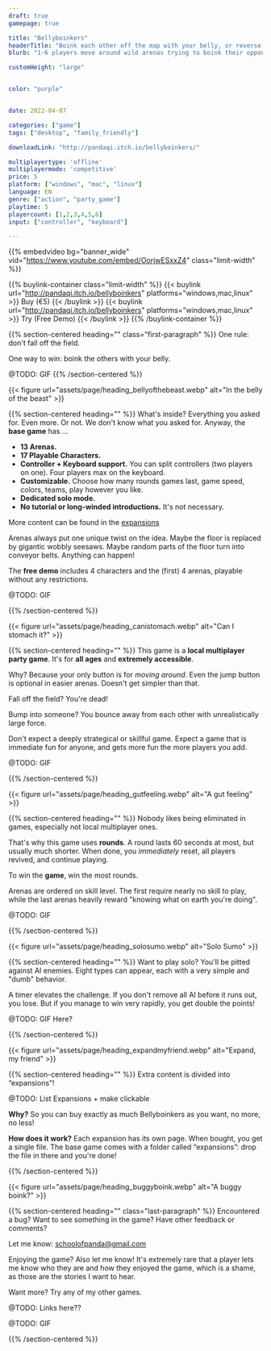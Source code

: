 ```yaml
---
draft: true
gamepage: true

title: "Bellyboinkers"
headerTitle: "Boink each other off the map with your belly, or reverse boink yourself trying."
blurb: "1-6 players move around wild arenas trying to boink their opponents off the map with their considerable belly."

customHeight: "large"


color: "purple"


date: 2022-04-07

categories: ["game"]
tags: ["desktop", "family_friendly"]

downloadLink: "http://pandaqi.itch.io/bellyboinkers/"

multiplayertype: 'offline'
multiplayermode: 'competitive'
price: 5
platform: ["windows", "mac", "linux"]
language: EN
genre: ["action", "party_game"]
playtime: 5
playercount: [1,2,3,4,5,6]
input: ["controller", "keyboard"]

---
```


{{% embedvideo bg="banner_wide" vid="https://www.youtube.com/embed/OorjwESxxZ4" class="limit-width" %}}

{{% buylink-container class="limit-width" %}}
	{{< buylink url="http://pandaqi.itch.io/bellyboinkers" platforms="windows,mac,linux" >}} 
		Buy (&euro;5)
	{{< /buylink >}}
	{{< buylink url="http://pandaqi.itch.io/bellyboinkers" platforms="windows,mac,linux" >}} 
		Try (Free Demo)
	{{< /buylink >}}
{{% /buylink-container %}}

{{% section-centered heading="" class="first-paragraph" %}}
<span class="one-rule">One rule:</span> don't fall off the field. 

<span class="one-objective">One way to win:</span> boink the others with your belly.

@TODO: GIF
{{% /section-centered %}}

<!-- Belly of the Beast -->
<div class="image-as-heading">
	{{< figure url="assets/page/heading_bellyofthebeast.webp" alt="In the belly of the beast" >}}
</div>

{{% section-centered heading="" %}}
What's inside? Everything you asked for. Even more. Or not. We don't know what you asked for. Anyway, the **base game** has ...

* **13 Arenas.**
* **17 Playable Characters.**
* **Controller + Keyboard support.** You can split controllers (two players on one). Four players max on the keyboard.
* **Customizable.** Choose how many rounds games last, game speed, colors, teams, play however you like.
* **Dedicated solo mode.**
* **No tutorial or long-winded introductions.** It's not necessary.

More content can be found in the [expansions](#expansions)

Arenas always put one unique twist on the idea. Maybe the floor is replaced by gigantic wobbly seesaws. Maybe random parts of the floor turn into conveyor belts. Anything can happen!

The **free demo** includes 4 characters and the (first) 4 arenas, playable without any restrictions.

@TODO: GIF

{{% /section-centered %}}

<!-- Can I stomach it? -->
<div class="image-as-heading">
	{{< figure url="assets/page/heading_canistomach.webp" alt="Can I stomach it?" >}}
</div>

{{% section-centered heading="" %}}
This game is a **local multiplayer party game**. It's for **all ages** and **extremely accessible**.

Why? Because your only button is for _moving around_. Even the jump button is optional in easier arenas. Doesn't get simpler than that.

Fall off the field? You're dead!

Bump into someone? You bounce away from each other with unrealistically large force.

Don't expect a deeply strategical or skillful game. Expect a game that is immediate fun for anyone, and gets more fun the more players you add.

@TODO: GIF

{{% /section-centered %}}

<!-- A gut feeling -->
<div class="image-as-heading">
	{{< figure url="assets/page/heading_gutfeeling.webp" alt="A gut feeling" >}}
</div>

{{% section-centered heading="" %}}
Nobody likes being eliminated in games, especially not local multiplayer ones.

That's why this game uses **rounds**. A round lasts 60 seconds at most, but usually much shorter. When done, you _immediately_ reset, all players revived, and continue playing.

To win the **game**, win the most rounds.

Arenas are ordered on skill level. The first require nearly no skill to play, while the last arenas heavily reward "knowing what on earth you're doing".

@TODO: GIF

{{% /section-centered %}}

<!-- Solo Sumo -->
<div class="image-as-heading">
	{{< figure url="assets/page/heading_solosumo.webp" alt="Solo Sumo" >}}
</div>

{{% section-centered heading="" %}}
Want to play solo? You'll be pitted against AI enemies. Eight types can appear, each with a very simple and "dumb" behavior.

A timer elevates the challenge. If you don't remove all AI before it runs out, you lose. But if you manage to win very rapidly, you get double the points!

@TODO: GIF Here?

{{% /section-centered %}}

<!-- Expand, my friend -->
<div class="image-as-heading">
	<a name="expansions" style="display:block;"></a>
	{{< figure url="assets/page/heading_expandmyfriend.webp" alt="Expand, my friend" >}}
</div>

{{% section-centered heading="" %}}
Extra content is divided into “expansions”!

@TODO: List Expansions + make clickable

**Why?** So you can buy exactly as much Bellyboinkers as you want, no more, no less!

**How does it work?** Each expansion has its own page. When bought, you get a single file. The base game comes with a folder called “expansions”: drop the file in there and you're done!

{{% /section-centered %}}

<!-- A buggy boink? -->
<div class="image-as-heading">
	{{< figure url="assets/page/heading_buggyboink.webp" alt="A buggy boink?" >}}
</div>

{{% section-centered heading="" class="last-paragraph" %}}
Encountered a bug? Want to see something in the game? Have other feedback or comments?

Let me know: [schoolofpanda@gmail.com](mailto:schoolofpanda@gmail.com)

Enjoying the game? Also let me know! It's extremely rare that a player lets me know who they are and how they enjoyed the game, which is a shame, as those are the stories I want to hear.

Want more? Try any of my other games.

@TODO: Links here??

@TODO: GIF

{{% /section-centered %}}
